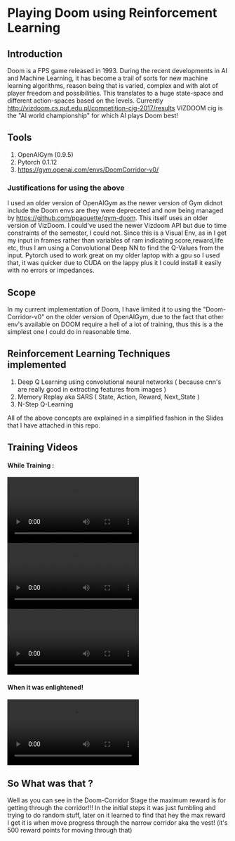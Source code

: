 # Playing Doom using Reinforcement Learning

## Introduction
Doom is a FPS game released in 1993. During the recent developments in AI and Machine Learning, it has become a trail of sorts for new machine learning algorithms, reason being that is varied, complex and with alot of player freedom and possibilities. This translates to a huge state-space and different action-spaces based on the levels.
  Currently http://vizdoom.cs.put.edu.pl/competition-cig-2017/results VIZDOOM cig is the "AI world championship" for which AI plays Doom best!

## Tools
1. OpenAIGym (0.9.5)
2. Pytorch 0.1.12
3. https://gym.openai.com/envs/DoomCorridor-v0/

### Justifications for using the above  
  I used an older version of OpenAIGym as the newer version of Gym didnot include the Doom envs are they were depreceted and now being managed by https://github.com/ppaquette/gym-doom. This itself uses an older version of VizDoom. I could've used the newer Vizdoom API but due to time constraints of the semester, I could not.
  Since this is a Visual Env, as in I get my input in frames rather than variables of ram indicating score,reward,life etc, thus I am using a Convolutional Deep NN to find the Q-Values from the input. 
  Pytorch used to work great on my older laptop with a gpu so I used that, it was quicker due to CUDA on the lappy plus it I could install it easily with no errors or impedances.
  
## Scope
In my current implementation of Doom, I have limited it to using the "Doom-Corridor-v0" on the older version of OpenAIGym, due to the fact that other env's available on DOOM require a hell of a lot of training, thus this is a the simplest one I could do in reasonable time.


## Reinforcement Learning Techniques implemented
1. Deep Q Learning using convolutional neural networks ( because cnn's are really good in extracting features from images )
2. Memory Replay aka SARS ( State, Action, Reward, Next_State )
3. N-Step Q-Learning

All of the above concepts are explained in a simplified fashion in the Slides that I have attached in this repo.


## Training Videos
#### While Training :
![Training-1](https://i.imgur.com/mlGmTpW.mp4)
![Training-2](https://i.imgur.com/3vr9sYo.mp4)
![Training-3](https://i.imgur.com/wIHa3Cm.mp4)

#### When it was enlightened! 
![Enlightened as Yoda](https://i.imgur.com/sZrtos9.mp4)

## So What was that ?
Well as you can see in the Doom-Corridor Stage the maximum reward is for getting through the corridor!!! 
In the initial steps it was just fumbling and trying to do random stuff, later on it learned to find that hey the max reward I get it is when move progress through the narrow corridor aka the vest! (it's 500 reward points for moving through that) 
